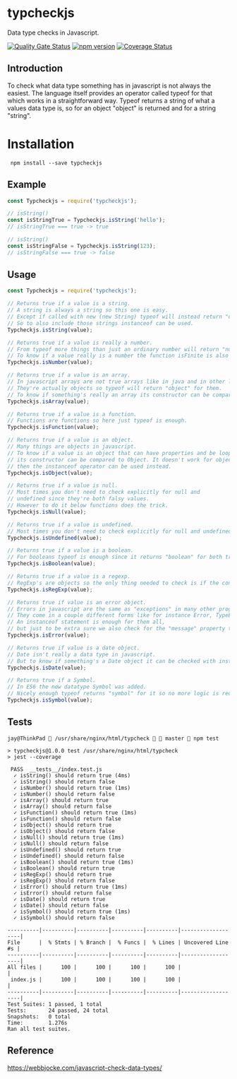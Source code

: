 # typcheckjs

Data type checks in Javascript.

[![Quality Gate Status](http://52.221.84.69/api/project_badges/measure?project=typejs&metric=alert_status&token=sqb_3c9f2e34ba60d921e3c6342c4226f8c6e8b0d182)](http://52.221.84.69/dashboard?id=typejs)
[![npm version](https://badge.fury.io/js/typcheckjs.svg)](https://badge.fury.io/js/typcheckjs)
[![Coverage Status](https://coveralls.io/repos/github/jmilagroso/typcheckjs/badge.svg?branch=feature/coveralls-integration)](https://coveralls.io/github/jmilagroso/typcheckjs?branch=feature/coveralls-integration)

## Introduction

To check what data type something has in javascript is not always the easiest. The language itself provides an operator called typeof for that which works in a straightforward way. Typeof returns a string of what a values data type is, so for an object "object" is returned and for a string "string".

# Installation

```cli 
 npm install --save typcheckjs
 ```

## Example

```javascript
const Typcheckjs = require('typcheckjs');

// isString()
const isStringTrue = Typcheckjs.isString('hello');
// isStringTrue === true -> true

// isString()
const isStringFalse = Typcheckjs.isString(123);
// isStringFalse === true -> false

```

## Usage

```javascript
const Typcheckjs = require('typcheckjs');

// Returns true if a value is a string.
// A string is always a string so this one is easy.
// Except if called with new (new String) typeof will instead return "object".
// So to also include those strings instanceof can be used.
Typcheckjs.isString(value);

// Returns true if a value is really a number.
// From typeof more things than just an ordinary number will return "number" like NaN and Infinity. 
// To know if a value really is a number the function isFinite is also required.
Typcheckjs.isNumber(value);

// Returns true if a value is an array.
// In javascript arrays are not true arrays like in java and in other languages.
// They're actually objects so typeof will return "object" for them.
// To know if something's really an array its constructor can be compared to Array.
Typcheckjs.isArray(value);

// Returns true if a value is a function.
// Functions are functions so here just typeof is enough.
Typcheckjs.isFunction(value);

// Returns true if a value is an object.
// Many things are objects in javascript.
// To know if a value is an object that can have properties and be looped through,
// its constructor can be compared to Object. It doesn't work for objects created from classes,
// then the instanceof operator can be used instead.
Typcheckjs.isObject(value);

// Returns true if a value is null.
// Most times you don't need to check explicitly for null and
// undefined since they're both falsy values.
// However to do it below functions does the trick.
Typcheckjs.isNull(value);

// Returns true if a value is undefined.
// Most times you don't need to check explicitly for null and undefined since they're both falsy values.
Typcheckjs.isUndefined(value);

// Returns true if a value is a boolean.
// For booleans typeof is enough since it returns "boolean" for both true and false.
Typcheckjs.isBoolean(value);

// Returns true if a value is a regexp.
// RegExp's are objects so the only thing needed to check is if the constructor is RegExp.
Typcheckjs.isRegExp(value);

// Returns true if value is an error object.
// Errors in javascript are the same as "exceptions" in many other programming languages.
// They come in a couple different forms like for instance Error, TypeError and RangeError.
// An instanceof statement is enough for them all,
// but just to be extra sure we also check for the "message" property that errors have.
Typcheckjs.isError(value);

// Returns true if value is a date object.
// Date isn't really a data type in javascript.
// But to know if something's a Date object it can be checked with instanceof.
Typcheckjs.isDate(value);

// Returns true if a Symbol.
// In ES6 the new datatype Symbol was added.
// Nicely enough typeof returns "symbol" for it so no more logic is required.
Typcheckjs.isSymbol(value);

```

## Tests
```
jay@ThinkPad  /usr/share/nginx/html/typcheck   master  npm test

> typcheckjs@1.0.0 test /usr/share/nginx/html/typcheck
> jest --coverage

 PASS  __tests__/index.test.js
  ✓ isString() should return true (4ms)
  ✓ isString() should return false
  ✓ isNumber() should return true (1ms)
  ✓ isNumber() should return false
  ✓ isArray() should return true
  ✓ isArray() should return false
  ✓ isFunction() should return true (1ms)
  ✓ isFunction() should return false
  ✓ isObject() should return true
  ✓ isObject() should return false
  ✓ isNull() should return true (1ms)
  ✓ isNull() should return false
  ✓ isUndefined() should return true
  ✓ isUndefined() should return false
  ✓ isBoolean() should return true (1ms)
  ✓ isBoolean() should return true
  ✓ isRegExp() should return true
  ✓ isRegExp() should return false
  ✓ isError() should return true (1ms)
  ✓ isError() should return false
  ✓ isDate() should return true
  ✓ isDate() should return false
  ✓ isSymbol() should return true (1ms)
  ✓ isSymbol() should return false

----------|----------|----------|----------|----------|-------------------|
File      |  % Stmts | % Branch |  % Funcs |  % Lines | Uncovered Line #s |
----------|----------|----------|----------|----------|-------------------|
All files |      100 |      100 |      100 |      100 |                   |
 index.js |      100 |      100 |      100 |      100 |                   |
----------|----------|----------|----------|----------|-------------------|
Test Suites: 1 passed, 1 total
Tests:       24 passed, 24 total
Snapshots:   0 total
Time:        1.276s
Ran all test suites.
```

## Reference
https://webbjocke.com/javascript-check-data-types/
